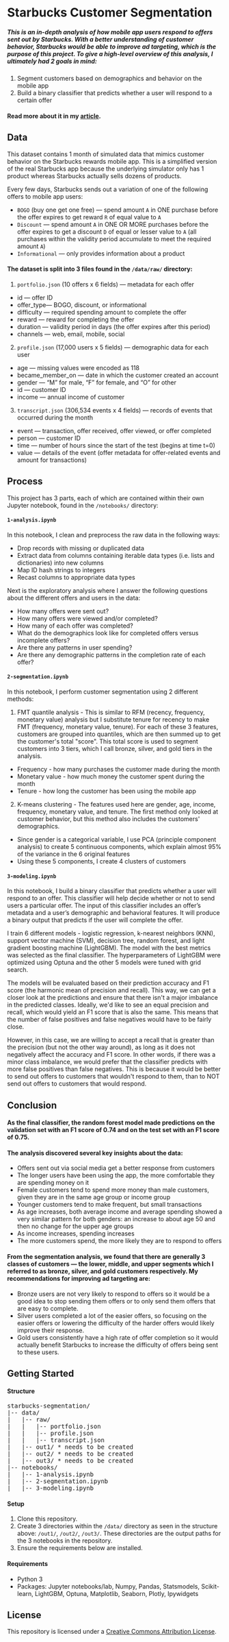 # Starbucks Customer Segmentation
##### This is an in-depth analysis of how mobile app users respond to offers sent out by Starbucks. With a better understanding of customer behavior, Starbucks would be able to improve ad targeting, which is the purpose of this project. To give a high-level overview of this analysis, I ultimately had 2 goals in mind:
1. Segment customers based on demographics and behavior on the mobile app
2. Build a binary classifier that predicts whether a user will respond to a certain offer

#### Read more about it in my [article](https://medium.com/analytics-vidhya/improving-starbucks-ad-targeting-91833dff3e94).


## Data
This dataset contains 1 month of simulated data that mimics customer behavior on the Starbucks rewards mobile app. This is a simplified version of the real Starbucks app because the underlying simulator only has 1 product whereas Starbucks actually sells dozens of products.

Every few days, Starbucks sends out a variation of one of the following offers to mobile app users:
- `BOGO` (buy one get one free) — spend amount `A` in ONE purchase before the offer expires to get reward `R` of equal value to `A`
- `Discount` — spend amount `A` in ONE OR MORE purchases before the offer expires to get a discount `D` of equal or lesser value to `A` (all purchases within the validity period accumulate to meet the required amount `A`)
- `Informational` — only provides information about a product

#### The dataset is split into 3 files found in the `/data/raw/` directory:

1. `portfolio.json` (10 offers x 6 fields) — metadata for each offer
- id — offer ID
- offer_type— BOGO, discount, or informational
- difficulty — required spending amount to complete the offer
- reward — reward for completing the offer
- duration — validity period in days (the offer expires after this period)
- channels — web, email, mobile, social

2. `profile.json` (17,000 users x 5 fields) — demographic data for each user
- age — missing values were encoded as 118
- became_member_on — date in which the customer created an account
- gender — “M” for male, “F” for female, and “O” for other
- id — customer ID
- income — annual income of customer

3. `transcript.json` (306,534 events x 4 fields) — records of events that occurred during the month
- event — transaction, offer received, offer viewed, or offer completed
- person — customer ID
- time — number of hours since the start of the test (begins at time t=0)
- value — details of the event (offer metadata for offer-related events and amount for transactions)


## Process
This project has 3 parts, each of which are contained within their own Jupyter notebook, found in the `/notebooks/` directory:

#### `1-analysis.ipynb`
In this notebook, I clean and preprocess the raw data in the following ways:
- Drop records with missing or duplicated data
- Extract data from columns containing iterable data types (i.e. lists and dictionaries) into new columns
- Map ID hash strings to integers
- Recast columns to appropriate data types

Next is the exploratory analysis where I answer the following questions about the different offers and users in the data:
- How many offers were sent out?
- How many offers were viewed and/or completed?
- How many of each offer was completed?
- What do the demographics look like for completed offers versus incomplete offers?
- Are there any patterns in user spending?
- Are there any demographic patterns in the completion rate of each offer?

#### `2-segmentation.ipynb`
In this notebook, I perform customer segmentation using 2 different methods:
1. FMT quantile analysis - This is similar to RFM (recency, frequency, monetary value) analysis but I substitute tenure for recency to make FMT (frequency, monetary value, tenure). For each of these 3 features, customers are grouped into quantiles, which are then summed up to get the customer's total "score". This total score is used to segment customers into 3 tiers, which I call bronze, silver, and gold tiers in the analysis.
- Frequency - how many purchases the customer made during the month
- Monetary value - how much money the customer spent during the month
- Tenure - how long the customer has been using the mobile app

2. K-means clustering - The features used here are gender, age, income, frequency, monetary value, and tenure. The first method only looked at customer behavior, but this method also includes the customers' demographics.
- Since gender is a categorical variable, I use PCA (principle component analysis) to create 5 continuous components, which explain almost 95% of the variance in the 6 original features
- Using these 5 components, I create 4 clusters of customers

#### `3-modeling.ipynb`
In this notebook, I build a binary classifier that predicts whether a user will respond to an offer. This classifier will help decide whether or not to send users a particular offer. The input of this classifier includes an offer’s metadata and a user’s demographic and behavioral features. It will produce a binary output that predicts if the user will complete the offer.

I train 6 different models - logistic regression, k-nearest neighbors (KNN), support vector machine (SVM), decision tree, random forest, and light gradient boosting machine (LightGBM). The model with the best metrics was selected as the final classifier. The hyperparameters of LightGBM were optimized using Optuna and the other 5 models were tuned with grid search.

The models will be evaluated based on their prediction accuracy and F1 score (the harmonic mean of precision and recall). This way, we can get a closer look at the predictions and ensure that there isn't a major imbalance in the predicted classes. Ideally, we'd like to see an equal precision and recall, which would yield an F1 score that is also the same. This means that the number of false positives and false negatives would have to be fairly close.

However, in this case, we are willing to accept a recall that is greater than the precision (but not the other way around), as long as it does not negatively affect the accuracy and F1 score. In other words, if there was a minor class imbalance, we would prefer that the classifier predicts with more false positives than false negatives. This is because it would be better to send out offers to customers that wouldn't respond to them, than to NOT send out offers to customers that would respond.

## Conclusion
#### As the final classifier, the random forest model made predictions on the validation set with an F1 score of 0.74 and on the test set with an F1 score of 0.75.

#### The analysis discovered several key insights about the data:
- Offers sent out via social media get a better response from customers
- The longer users have been using the app, the more comfortable they are spending money on it
- Female customers tend to spend more money than male customers, given they are in the same age group or income group
- Younger customers tend to make frequent, but small transactions
- As age increases, both average income and average spending showed a very similar pattern for both genders: an increase to about age 50 and then no change for the upper age groups
- As income increases, spending increases
- The more customers spend, the more likely they are to respond to offers

#### From the segmentation analysis, we found that there are generally 3 classes of customers — the lower, middle, and upper segments which I referred to as bronze, silver, and gold customers respectively. My recommendations for improving ad targeting are:
- Bronze users are not very likely to respond to offers so it would be a good idea to stop sending them offers or to only send them offers that are easy to complete.
- Silver users completed a lot of the easier offers, so focusing on the easier offers or lowering the difficulty of the harder offers would likely improve their response.
- Gold users consistently have a high rate of offer completion so it would actually benefit Starbucks to increase the difficulty of offers being sent to these users.


## Getting Started

#### Structure
<pre>
starbucks-segmentation/
|-- data/
|   |-- raw/
|   |   |-- portfolio.json
|   |   |-- profile.json
|   |   |-- transcript.json
|   |-- out1/ * needs to be created
|   |-- out2/ * needs to be created
|   |-- out3/ * needs to be created
|-- notebooks/
|   |-- 1-analysis.ipynb
|   |-- 2-segmentation.ipynb
|   |-- 3-modeling.ipynb
</pre>

#### Setup
1. Clone this repository.
2. Create 3 directories within the `/data/` directory as seen in the structure above: `/out1/`, `/out2/`, `/out3/`. These directories are the output paths for the 3 notebooks in the repository.
3. Ensure the requirements below are installed.

#### Requirements
- Python 3
- Packages: Jupyter notebooks/lab, Numpy, Pandas, Statsmodels, Scikit-learn, LightGBM, Optuna, Matplotlib, Seaborn, Plotly, Ipywidgets


## License
This repository is licensed under a [Creative Commons Attribution License](https://creativecommons.org/licenses/by/4.0/).
